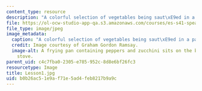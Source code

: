 ```yaml
---
content_type: resource
description: "A colorful selection of vegetables being saut\xE9ed in a pan. "
file: https://ol-ocw-studio-app-qa.s3.amazonaws.com/courses/es-s41-speak-italian-with-your-mouth-full-spring-2012/b0b26ac51e9af71e5ad4feb8217b9a9c_Lesson1.jpg
file_type: image/jpeg
image_metadata:
  caption: "A colorful selection of vegetables being saut\xE9ed in a pan."
  credit: Image courtesy of Graham Gordon Ramsay.
  image-alt: A frying pan containing peppers and zucchini sits on the burner of a
    stove.
parent_uid: c4c7fba0-2305-e785-952c-8d8e6bf26fc3
resourcetype: Image
title: Lesson1.jpg
uid: b0b26ac5-1e9a-f71e-5ad4-feb8217b9a9c
---
```

